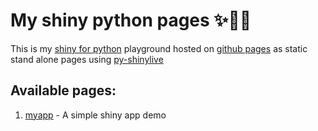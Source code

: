 # My shiny python pages ✨🐍📑

This is my [shiny for python][shiny] playground hosted on [github pages][github] as static stand alone pages using [py-shinylive][py-shinylive]

## Available pages:
1. [myapp][myapp] - A simple shiny app demo

<!-- External Links -->
[shiny]: https://shiny.posit.co/py/
[github]: https://pages.github.com/
[py-shinylive]: https://github.com/posit-dev/py-shinylive

<!-- Local Links -->
[myapp]: site/index.html